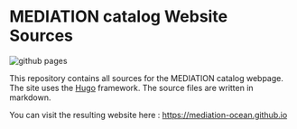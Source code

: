 # MEDIATION catalog Website Sources

![github pages](https://github.com/sasip-climate/sasip-climate.github.io/actions/workflows/build-and-deploy.yaml/badge.svg)

This repository contains all sources for the MEDIATION catalog webpage.
The site uses the [Hugo](https://gohugo.io/) framework.
The source files are written in markdown.

You can visit the resulting website here : https://mediation-ocean.github.io
